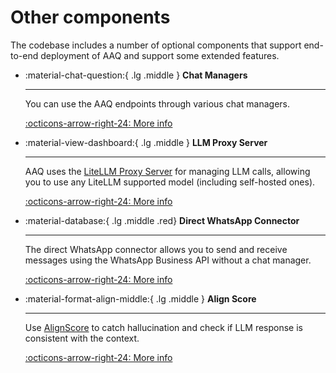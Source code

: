 # Other components

The codebase includes a number of optional components that support end-to-end
deployment of AAQ and support some extended features.

<div class="grid cards" markdown>

- :material-chat-question:{ .lg .middle } __Chat Managers__

    ---

    You can use the AAQ endpoints through various chat managers.

    [:octicons-arrow-right-24: More info](./chat_managers/index.md)

- :material-view-dashboard:{ .lg .middle } __LLM Proxy Server__

    ---

    AAQ uses the [LiteLLM Proxy Server](https://litellm.vercel.app/docs/simple_proxy) for
    managing LLM calls, allowing you to use any LiteLLM supported model (including self-hosted ones).

    [:octicons-arrow-right-24: More info](./litellm-proxy/index.md)

- :material-database:{ .lg .middle .red} __Direct WhatsApp Connector__

    ---

    The direct WhatsApp connector allows you to send and receive messages
    using the WhatsApp Business API without a chat manager.

    [:octicons-arrow-right-24: More info](./whatsapp/index.md)

- :material-format-align-middle:{ .lg .middle } __Align Score__

    ---

    Use [AlignScore](https://arxiv.org/abs/2305.16739) to catch hallucination and
    check if LLM response is consistent with the context.

    [:octicons-arrow-right-24: More info](./align-score/index.md)

</div>
